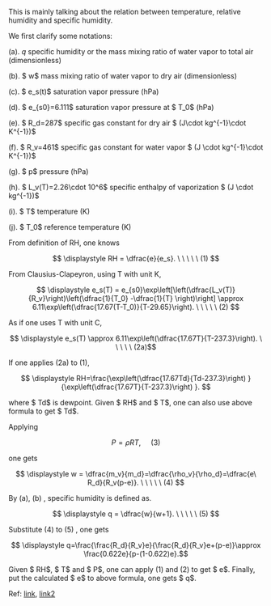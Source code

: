 This is mainly talking about the relation between temperature, relative humidity and specific humidity.



We first clarify some notations:



(a). $q$ specific humidity or the mass mixing ratio of water vapor to total air (dimensionless)



(b). $ w$ mass mixing ratio of water vapor to dry air (dimensionless)



(c). $ e_s(t)$ saturation vapor pressure (hPa)



(d). $ e_{s0}=6.111$ saturation vapor pressure at $ T_0$  (hPa)



(e). $ R_d=287$ specific gas constant for dry air $ (J\cdot  kg^{-1}\cdot  K^{-1})$



(f). $ R_v=461$ specific gas constant for water vapor $ (J \cdot kg^{-1}\cdot  K^{-1})$



(g). $ p$ pressure (hPa)



(h). $ L_v(T)=2.26\cdot 10^6$ specific enthalpy of vaporization $ (J \cdot kg^{-1})$



(i). $ T$ temperature (K)



(j). $ T_0$ reference temperature  (K)







From definition of RH, one knows

$$ \displaystyle RH = \dfrac{e}{e_s}. \ \ \ \ \ (1) $$











From Clausius-Clapeyron, using T with unit K,



$$ \displaystyle e_s(T) = e_{s0}\exp\left[\left(\dfrac{L_v(T)}{R_v}\right)\left(\dfrac{1}{T_0} -\dfrac{1}{T} \right)\right] \approx 6.11\exp\left(\dfrac{17.67(T-T_0)}{T-29.65}\right). \  \ \ \ \ (2) $$



As if one uses T with unit C,

$$ \displaystyle e_s(T) \approx 6.11\exp\left(\dfrac{17.67T}{T-237.3}\right). \ \ \ \ \ (2a)$$



If one applies (2a) to (1),

$$ \displaystyle RH=\frac{\exp\left(\dfrac{17.67Td}{Td-237.3}\right) }{\exp\left(\dfrac{17.67T}{T-237.3}\right) }. $$



where $ Td$ is dewpoint. Given $ RH$ and $ T$, one can also use above formula to get $ Td$.







Applying

$$ \displaystyle P=\rho RT,  \ \ \ \ \ (3) $$



one gets

$$ \displaystyle w = \dfrac{m_v}{m_d}=\dfrac{\rho_v}{\rho_d}=\dfrac{e\ R_d}{R_v(p-e)}. \ \ \ \ \ (4) $$











By (a), (b) ,  specific humidity is defined as.

$$ \displaystyle q = \dfrac{w}{w+1}. \ \ \ \ \ (5) $$



Substitute (4) to (5) , one gets

$$ \displaystyle  q=\frac{\frac{R_d}{R_v}e}{\frac{R_d}{R_v}e+(p-e)}\approx \frac{0.622e}{p-(1-0.622)e}.$$



Given $ RH$, $ T$ and $ P$, one can apply (1) and (2) to get $ e$. Finally, put the calculated $ e$ to above formula, one gets $ q$.







Ref: [link](https://earthscience.stackexchange.com/questions/5076/how-to-calculate-specific-humidity-with-relative-humidity-temperature-and-pres), [link2](https://earthscience.stackexchange.com/questions/2360/how-do-i-convert-specific-humidity-to-relative-humidity)